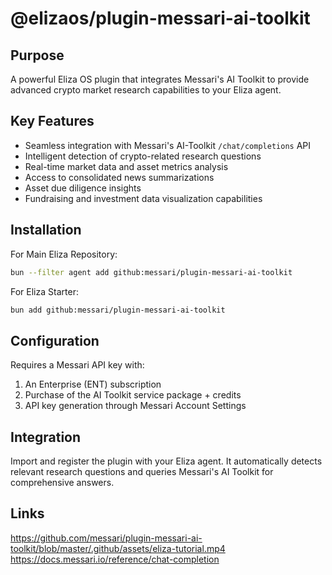 # @elizaos/plugin-messari-ai-toolkit

## Purpose

A powerful Eliza OS plugin that integrates Messari's AI Toolkit to provide advanced crypto market research capabilities to your Eliza agent.

## Key Features

- Seamless integration with Messari's AI-Toolkit `/chat/completions` API
- Intelligent detection of crypto-related research questions
- Real-time market data and asset metrics analysis
- Access to consolidated news summarizations
- Asset due diligence insights
- Fundraising and investment data visualization capabilities

## Installation

For Main Eliza Repository:

```bash
bun --filter agent add github:messari/plugin-messari-ai-toolkit
```

For Eliza Starter:

```bash
bun add github:messari/plugin-messari-ai-toolkit
```

## Configuration

Requires a Messari API key with:

1. An Enterprise (ENT) subscription
2. Purchase of the AI Toolkit service package + credits
3. API key generation through Messari Account Settings

## Integration

Import and register the plugin with your Eliza agent. It automatically detects relevant research questions and queries Messari's AI Toolkit for comprehensive answers.

## Links

https://github.com/messari/plugin-messari-ai-toolkit/blob/master/.github/assets/eliza-tutorial.mp4
https://docs.messari.io/reference/chat-completion
